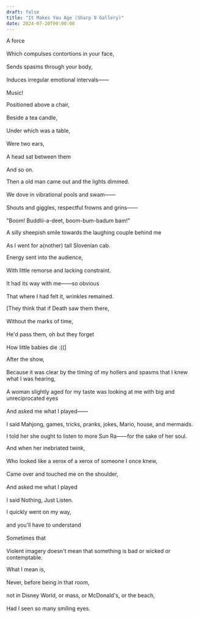 ```yaml
---
draft: false
title: "It Makes You Age (Sharp 9 Gallery)"
date: 2024-07-20T00:00:00
---
```

A force <br>  
Which compulses contortions in your face, <br>  
Sends spasms through your body, <br>  
Induces irregular emotional intervals—— <br>  
Music!

Positioned above a chair, <br>  
Beside a tea candle, <br>  
Under which was a table, <br>  
Were two ears, <br>  
A head sat between them <br>  
And so on. 

Then a old man came out and the lights dimmed. <br>  
We dove in vibrational pools and swam—— <br>  
Shouts and giggles, respectful frowns and grins—— <br>  
"Boom! Buddlii-a-deet, boom-bum-badum bam!"

A silly sheepish smile towards the laughing couple behind me <br>  
As I went for a(nother) tall Slovenian cab. 

Energy sent into the audience, <br>  
With little remorse and lacking constraint. <br>  
It had its way with me——so obvious <br>  
That where I had felt it, wrinkles remained. 

[They think that if Death saw them there, <br>  
Without the marks of time, <br>  
He'd pass them, oh but they forget <br>  
How little babies die :((]

After the show, <br>  
Because it was clear by the timing of my hollers and spasms that I knew what I was hearing, <br>  
A woman slightly aged for my taste was looking at me with big and unreciprocated eyes <br>  
And asked me what I played—— <br>  
I said Mahjong, games, tricks, pranks, jokes, Mario, house, and mermaids. <br>  

I told her she ought to listen to more Sun Ra——for the sake of her soul.

And when her inebriated twink, <br>  
Who looked like a xerox of a xerox of someone I once knew, <br>  
Came over and touched me on the shoulder, <br>  
And asked me what I played <br>  
I said Nothing, Just Listen. 

I quickly went on my way, <br>  
and you'll have to understand <br>  
Sometimes that <br>  
Violent imagery doesn't mean that something is bad or wicked or contemptable. <br>  

What I mean is, <br>  
Never, before being in that room, <br>  
not in Disney World, or mass, or McDonald's, or the beach, <br>  
Had I seen so many smiling eyes. 

